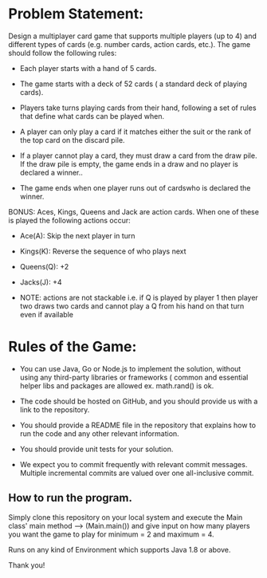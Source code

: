 # Problem Statement:
Design a multiplayer card game that supports multiple players (up to 4) and different types of cards (e.g. number cards, action cards, etc.). The game should follow the following rules:

- Each player starts with a hand of 5 cards.

- The game starts with a deck of 52 cards ( a standard deck of playing cards).

- Players take turns playing cards from their hand, following a set of rules that define what cards can be played when.

- A player can only play a card if it matches either the suit or the rank of the top card on the discard pile.

- If a player cannot play a card, they must draw a card from the draw pile. If the draw pile is empty, the game ends in a draw and no player is declared a winner..

- The game ends when one player runs out of cardswho is declared the winner.

BONUS: Aces, Kings, Queens and Jack are action cards. When one of these is played the following actions occur:

- Ace(A): Skip the next player in turn

- Kings(K): Reverse the sequence of who plays next 

- Queens(Q): +2

- Jacks(J): +4

- NOTE: actions are not stackable i.e. if Q is played by player 1 then player two draws two cards and cannot play a Q from his hand on that turn even if available

# Rules of the Game:
- You can use Java, Go or Node.js to implement the solution, without using any third-party libraries or frameworks ( common and essential helper libs and packages are allowed ex. math.rand() is ok.

- The code should be hosted on GitHub, and you should provide us with a link to the repository.

- You should provide a README file in the repository that explains how to run the code and any other relevant information.

- You should provide unit tests for your solution.

- We expect you to commit frequently with relevant commit messages. Multiple incremental commits are valued over one all-inclusive commit.

## How to run the program.

Simply clone this repository on your local system and execute the Main class' main method --> (Main.main()) and give input 
on how many players you want the game to play for minimum = 2
and maximum = 4.

Runs on any kind of Environment which supports Java 1.8 or above.

Thank you!
